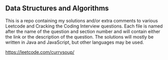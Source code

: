 ## Data Structures and Algorithms

This is a repo containing my solutions and/or extra comments to various Leetcode and Cracking the Coding Interview questions. Each file is named after the name of the question and section number and will contain either the link or the description of the question. The solutions will mostly be written in Java and JavaScript, but other languages may be used.

https://leetcode.com/currysoup/
